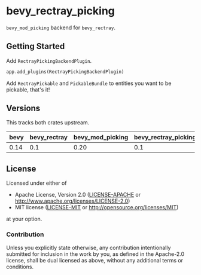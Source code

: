 # bevy_rectray_picking

`bevy_mod_picking` backend for `bevy_rectray`.

## Getting Started

Add `RectrayPickingBackendPlugin`.

```rust
app.add_plugins(RectrayPickingBackendPlugin)
```

Add `RectrayPickable` and `PickableBundle` to entities you want to be pickable, that's it!

## Versions

This tracks both crates upstream.

| bevy | bevy_rectray | bevy_mod_picking | bevy_rectray_picking |
|------|--------------| ---------------- | -------------------- |
| 0.14 | 0.1          | 0.20             | 0.1                  |

## License

Licensed under either of

* Apache License, Version 2.0 ([LICENSE-APACHE](LICENSE-APACHE) or <http://www.apache.org/licenses/LICENSE-2.0>)
* MIT license ([LICENSE-MIT](LICENSE-MIT) or <http://opensource.org/licenses/MIT>)

at your option.

### Contribution

Unless you explicitly state otherwise, any contribution intentionally submitted
for inclusion in the work by you, as defined in the Apache-2.0 license, shall be dual licensed as above, without any
additional terms or conditions.
